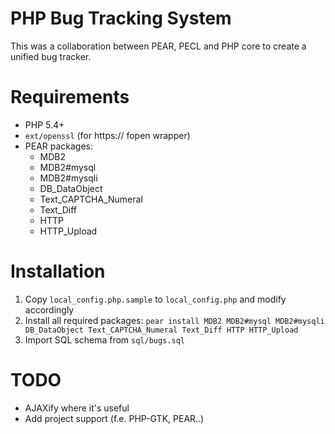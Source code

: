 PHP Bug Tracking System
=======================
This was a collaboration between PEAR, PECL and PHP core to create a unified bug tracker.

Requirements
============
- PHP 5.4+
- `ext/openssl` (for https:// fopen wrapper)
- PEAR packages:
	- MDB2
	- MDB2#mysql
	- MDB2#mysqli
	- DB_DataObject
	- Text_CAPTCHA_Numeral
	- Text_Diff
	- HTTP
	- HTTP_Upload

Installation
============
1. Copy `local_config.php.sample` to `local_config.php` and modify accordingly
2. Install all required packages:
`pear install MDB2 MDB2#mysql MDB2#mysqli DB_DataObject Text_CAPTCHA_Numeral Text_Diff HTTP HTTP_Upload`
3. Import SQL schema from `sql/bugs.sql`

TODO
====
- AJAXify where it's useful
- Add project support (f.e. PHP-GTK, PEAR..)
